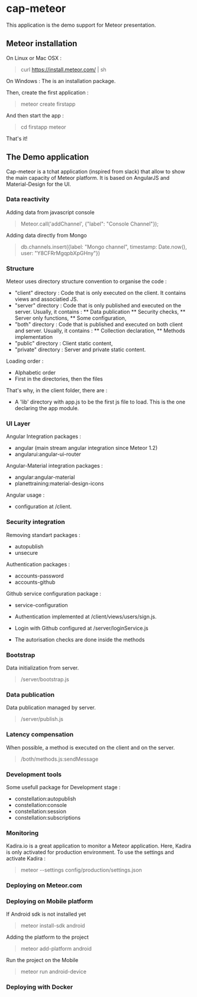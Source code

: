 # cap-meteor

This application is the demo support for Meteor presentation.

## Meteor installation

On Linux or Mac OSX :

> curl https://install.meteor.com/ | sh

On Windows : The is an installation package.

Then, create the first application :

> meteor create firstapp

And then start the app :

> cd firstapp
> meteor

That's it!


## The Demo application

Cap-meteor is a tchat application (inspired from slack) that allow to show the main capacity of Meteor platform.
It is based on AngularJS and Material-Design for the UI.

### Data reactivity

Adding data from javascript console

> Meteor.call('addChannel', {"label": "Console Channel"});

Adding data directly from Mongo

> db.channels.insert({label: "Mongo channel", timestamp: Date.now(), user: "Y8CFRrMgqpbXpGHny"})

### Structure

Meteor uses directory structure convention to organise the code :
* "client" directory : Code that is only executed on the client. It contains views and associatied JS.
* "server" directory : Code that is only published and executed on the server. Usually, it contains :
  ** Data publication
  ** Security checks,
  ** Server only functions,
  ** Some configuration,
* "both" directory : Code that is published and executed on both client and server. Usually, it contains :
  ** Collection declaration,
  ** Methods implementation
* "public" directory : Client static content,
* "private" directory : Server and private static content.

Loading order :
* Alphabetic order
* First in the directories, then the files

That's why, in the client folder, there are :
* A 'lib' directory with app.js to be the first js file to load. This is the one declaring the app module.

### UI Layer

Angular Integration packages :
* angular (main stream angular integration since Meteor 1.2)
* angularui:angular-ui-router

Angular-Material integration packages :
* angular:angular-material
* planettraining:material-design-icons

Angular usage :
* configuration at /client.

### Security integration

Removing standart packages :
* autopublish
* unsecure

Authentication packages :
* accounts-password
* accounts-github

Github service configuration package :
* service-configuration

* Authentication implemented at /client/views/users/sign.js.
* Login with Github configured at /server/loginService.js
* The autorisation checks are done inside the methods

### Bootstrap

Data initialization from server.

> /server/bootstrap.js

### Data publication

Data publication managed by server.

> /server/publish.js

### Latency compensation

When possible, a method is executed on the client and on the server.

> /both/methods.js:sendMessage

### Development tools

Some usefull package for Development stage :
* constellation:autopublish             
* constellation:console                 
* constellation:session
* constellation:subscriptions

### Monitoring

Kadira.io is a great application to monitor a Meteor application.
Here, Kadira is only activated for production environment. To use the settings and activate Kadira :

> meteor --settings config/production/settings.json

### Deploying on Meteor.com



### Deploying on Mobile platform

If Android sdk is not installed yet
> meteor install-sdk android

Adding the platform to the project
> meteor add-platform android

Run the project on the Mobile
> meteor run android-device



### Deploying with Docker
